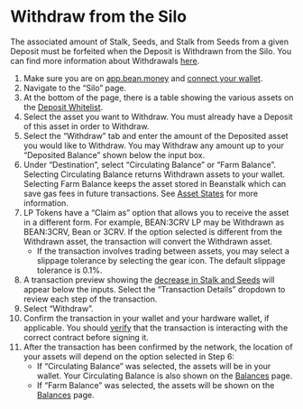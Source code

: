 # Withdraw from the Silo

The associated amount of Stalk, Seeds, and Stalk from Seeds from a given Deposit must be forfeited when the Deposit is Withdrawn from the Silo. You can find more information about Withdrawals [here](../../farm/silo/#withdraw).

1. Make sure you are on [app.bean.money](https://app.bean.money/) and [connect your wallet](../getting-started/connect-wallet.md).
2. Navigate to the “Silo” page.
3. At the bottom of the page, there is a table showing the various assets on the [Deposit Whitelist](../../farm/silo/#deposit-whitelist).
4. Select the asset you want to Withdraw. You must already have a Deposit of this asset in order to Withdraw.
5. Select the “Withdraw” tab and enter the amount of the Deposited asset you would like to Withdraw. You may Withdraw any amount up to your “Deposited Balance” shown below the input box.
6. Under “Destination”, select “Circulating Balance” or “Farm Balance”. Selecting Circulating Balance returns Withdrawn assets to your wallet. Selecting Farm Balance keeps the asset stored in Beanstalk which can save gas fees in future transactions. See [Asset States](../../protocol/asset-states.md) for more information.
7. LP Tokens have a “Claim as” option that allows you to receive the asset in a different form. For example, BEAN:3CRV LP may be Withdrawn as BEAN:3CRV, Bean or 3CRV. If the option selected is different from the Withdrawn asset, the transaction will convert the Withdrawn asset.
   * If the transaction involves trading between assets, you may select a slippage tolerance by selecting the gear icon. The default slippage tolerance is 0.1%.
8. A transaction preview showing the [decrease in Stalk and Seeds](../../farm/silo/#the-stalk-system) will appear below the inputs. Select the “Transaction Details” dropdown to review each step of the transaction.
9. Select “Withdraw”.
10. Confirm the transaction in your wallet and your hardware wallet, if applicable. You should [verify](../../protocol/contracts.md) that the transaction is interacting with the correct contract before signing it.
11. After the transaction has been confirmed by the network, the location of your assets will depend on the option selected in Step 6:
    * If “Circulating Balance” was selected, the assets will be in your wallet. Your Circulating Balance is also shown on the [Balances](https://app.bean.money/#/balances) page.
    * If “Farm Balance” was selected, the assets will be shown on the [Balances](https://app.bean.money/#/balances) page.
